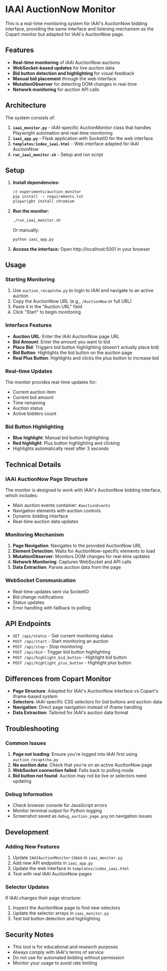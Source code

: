 # IAAI AuctionNow Monitor

This is a real-time monitoring system for IAAI's AuctionNow bidding interface, providing the same interface and listening mechanism as the Copart monitor but adapted for IAAI's AuctionNow page.

## Features

- **Real-time monitoring** of IAAI AuctionNow auctions
- **WebSocket-based updates** for live auction data
- **Bid button detection and highlighting** for visual feedback
- **Manual bid placement** through the web interface
- **MutationObserver** for detecting DOM changes in real-time
- **Network monitoring** for auction API calls

## Architecture

The system consists of:

1. **`iaai_monitor.py`** - IAAI-specific AuctionMonitor class that handles Playwright automation and real-time monitoring
2. **`iaai_app.py`** - Flask application with SocketIO for the web interface
3. **`templates/index_iaai.html`** - Web interface adapted for IAAI AuctionNow
4. **`run_iaai_monitor.sh`** - Setup and run script

## Setup

1. **Install dependencies:**
   ```bash
   cd experiments/auction_monitor
   pip install -r requirements.txt
   playwright install chromium
   ```

2. **Run the monitor:**
   ```bash
   ./run_iaai_monitor.sh
   ```

   Or manually:
   ```bash
   python iaai_app.py
   ```

3. **Access the interface:**
   Open http://localhost:5001 in your browser

## Usage

### Starting Monitoring

1. Use `auction_recaptcha.py` to login to IAAI and navigate to an active auction
2. Copy the AuctionNow URL (e.g., `/AuctionNow` or full URL)
3. Paste it in the "Auction URL" field
4. Click "Start" to begin monitoring

### Interface Features

- **Auction URL**: Enter the IAAI AuctionNow page URL
- **Bid Amount**: Enter the amount you want to bid
- **Place Bid**: Triggers bid button highlighting (doesn't actually place bid)
- **Bid Button**: Highlights the bid button on the auction page
- **Real Plus Button**: Highlights and clicks the plus button to increase bid

### Real-time Updates

The monitor provides real-time updates for:
- Current auction item
- Current bid amount
- Time remaining
- Auction status
- Active bidders count

### Bid Button Highlighting

- **Blue highlight**: Manual bid button highlighting
- **Red highlight**: Plus button highlighting and clicking
- Highlights automatically reset after 3 seconds

## Technical Details

### IAAI AuctionNow Page Structure

The monitor is designed to work with IAAI's AuctionNow bidding interface, which includes:

- Main auction events container: `#auctionEvents`
- Navigation elements with auction controls
- Dynamic bidding interface
- Real-time auction data updates

### Monitoring Mechanism

1. **Page Navigation**: Navigates to the provided AuctionNow URL
2. **Element Detection**: Waits for AuctionNow-specific elements to load
3. **MutationObserver**: Monitors DOM changes for real-time updates
4. **Network Monitoring**: Captures WebSocket and API calls
5. **Data Extraction**: Parses auction data from the page

### WebSocket Communication

- Real-time updates sent via SocketIO
- Bid change notifications
- Status updates
- Error handling with fallback to polling

## API Endpoints

- `GET /api/status` - Get current monitoring status
- `POST /api/start` - Start monitoring an auction
- `POST /api/stop` - Stop monitoring
- `POST /api/bid` - Trigger bid button highlighting
- `POST /api/highlight_bid_button` - Highlight bid button
- `POST /api/highlight_plus_button` - Highlight plus button

## Differences from Copart Monitor

- **Page Structure**: Adapted for IAAI's AuctionNow interface vs Copart's iframe-based system
- **Selectors**: IAAI-specific CSS selectors for bid buttons and auction data
- **Navigation**: Direct page navigation instead of iframe handling
- **Data Extraction**: Tailored for IAAI's auction data format

## Troubleshooting

### Common Issues

1. **Page not loading**: Ensure you're logged into IAAI first using `auction_recaptcha.py`
2. **No auction data**: Check that you're on an active AuctionNow page
3. **WebSocket connection failed**: Falls back to polling mode
4. **Bid button not found**: Auction may not be live or selectors need updating

### Debug Information

- Check browser console for JavaScript errors
- Monitor terminal output for Python logging
- Screenshot saved as `debug_auction_page.png` on navigation issues

## Development

### Adding New Features

1. Update `IAAIAuctionMonitor` class in `iaai_monitor.py`
2. Add new API endpoints in `iaai_app.py`
3. Update the web interface in `templates/index_iaai.html`
4. Test with real IAAI AuctionNow pages

### Selector Updates

If IAAI changes their page structure:
1. Inspect the AuctionNow page to find new selectors
2. Update the selector arrays in `iaai_monitor.py`
3. Test bid button detection and highlighting

## Security Notes

- This tool is for educational and research purposes
- Always comply with IAAI's terms of service
- Do not use for automated bidding without permission
- Monitor your usage to avoid rate limiting